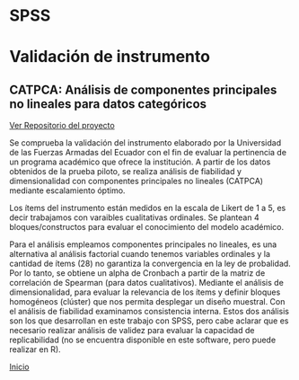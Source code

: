 # SPSS
# Validación de instrumento 
 ## CATPCA: Análisis de componentes principales no lineales para datos categóricos 
 
 [Ver Repositorio del proyecto](https://github.com/VaneFigueroa/spss.git)
 
 
Se comprueba la validación del instrumento elaborado por la Universidad de las Fuerzas Armadas del Ecuador con el fin de evaluar la pertinencia de un programa académico que ofrece la institución. A partir de los datos obtenidos de la prueba piloto, se realiza análisis de fiabilidad y dimensionalidad con componentes principales no lineales (CATPCA) mediante escalamiento óptimo. 

Los ítems del instrumento están medidos en la escala de Likert de 1 a 5, es decir trabajamos con varaibles cualitativas ordinales. Se plantean 4 bloques/constructos para evaluar el conocimiento del modelo académico. 
 
Para el análisis empleamos componentes principales no lineales, es una alternativa al análisis factorial cuando tenemos variables ordinales y la cantidad de ítems (28) no garantiza la convergencia en la ley de probalidad. Por lo tanto, se obtiene un alpha de Cronbach a partir de la matriz de correlación de Spearman (para datos cualitativos). Mediante el análisis de dimensionalidad, para evaluar  la relevancia de los ítems  y definir bloques homogéneos (clúster) que nos permita desplegar un diseño muestral. Con el análisis de fiabilidad examinamos consistencia interna.  Estos dos análisis son los que desarrollan en este trabajo con SPSS, pero cabe aclarar que es necesario realizar análisis de validez para evaluar la capacidad de replicabilidad (no se encuentra disponible en este software, pero puede realizar en R). 


[Inicio](https://vanefigueroa.github.io/Portwebsite.github.io/)
